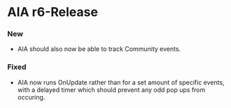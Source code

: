 # AIA r6-Release

### New
* AIA should also now be able to track Community events.
### Fixed
* AIA now runs OnUpdate rather than for a set amount of specific events, with a delayed timer which should prevent any odd pop ups from occuring.
